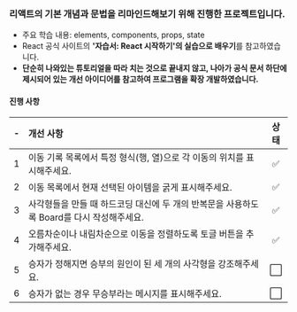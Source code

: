 ### 리액트의 기본 개념과 문법을 리마인드해보기 위해 진행한 프로젝트입니다.

- 주요 학습 내용: elements, components, props, state
- React 공식 사이트의 **'자습서: React 시작하기'의 실습으로 배우기**를 참고하였습니다.
- **단순히 나와있는 튜토리얼을 따라 치는 것으로 끝내지 않고, 나아가 공식 문서 하단에 제시되어 있는 개선 아이디어를 참고하여 프로그램을 확장 개발하였습니다.**

#### 진행 사항

| -   | 개선 사항                                                                                 | 상태 |
| :-- | :---------------------------------------------------------------------------------------- | :--: |
| 1   | 이동 기록 목록에서 특정 형식(행, 열)으로 각 이동의 위치를 표시해주세요.                   |  ✅  |
| 2   | 이동 목록에서 현재 선택된 아이템을 굵게 표시해주세요.                                     |  ✅  |
| 3   | 사각형들을 만들 때 하드코딩 대신에 두 개의 반복문을 사용하도록 Board를 다시 작성해주세요. |  ✅  |
| 4   | 오름차순이나 내림차순으로 이동을 정렬하도록 토글 버튼을 추가해주세요.                     |  ✅  |
| 5   | 승자가 정해지면 승부의 원인이 된 세 개의 사각형을 강조해주세요.                           |  ⬜  |
| 6   | 승자가 없는 경우 무승부라는 메시지를 표시해주세요.                                        |  ⬜  |
